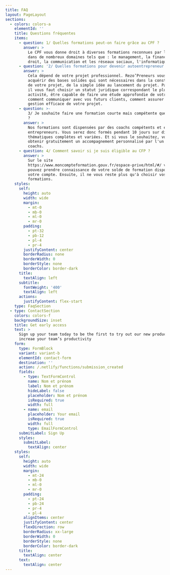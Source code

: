 ```yaml
---
title: FAQ
layout: PageLayout
sections:
  - colors: colors-a
    elementId: ''
    title: Questions fréquentes
    items:
      - question: 1/ Quelles formations peut-on faire grâce au CPF ?
        answer: >
          Le CPF vous donne droit à diverses formations reconnues par l'État
          dans de nombreux domaines tels que : le management, la finance, le
          droit, la communication et les réseaux sociaux, l'informatique etc.
      - question: '2/ Quelles formations pour devenir autoentrepreneur ? '
        answer: >
          Cela dépend de votre projet professionnel. Rezo’Preneurs vous aide à
          acquérir des bases solides qui sont nécessaires dans la construction
          de votre projet, de la simple idée au lancement du projet. Par exemple
          il vous faut choisir un statut juridique correspondant le plus à votre
          activité, être capable de faire une étude approfondie de votre projet,
          comment communiquer avec vos futurs clients, comment assurer une
          gestion efficace de votre projet.
      - question: >-
          3/ Je souhaite faire une formation courte mais compétente que choisir
          ?
        answer: >
          Nos formations sont dispensées par des coachs compétents et eux-mêmes
          entrepreneurs. Vous serez donc formés pendant 10 jours sur diverses
          thématiques complètes et variées. Et si vous le souhaitez, vous pouvez
          obtenir gratuitement un accompagnement personnalisé par l'un de nos
          coachs.
      - question: 4/ Comment savoir si je suis éligible au CFP ?
        answer: >
          Sur le site
          https://www.moncompteformation.gouv.fr/espace-prive/html/#/ vous
          pouvez prendre connaissance de votre solde de formation disponible sur
          votre compte. Ensuite, il ne vous reste plus qu'à choisir vos
          formations.
    styles:
      self:
        height: auto
        width: wide
        margin:
          - mt-0
          - mb-0
          - ml-0
          - mr-0
        padding:
          - pt-32
          - pb-12
          - pl-4
          - pr-4
        justifyContent: center
        borderRadius: none
        borderWidth: 0
        borderStyle: none
        borderColor: border-dark
      title:
        textAlign: left
      subtitle:
        fontWeight: '400'
        textAlign: left
      actions:
        justifyContent: flex-start
    type: FaqSection
  - type: ContactSection
    colors: colors-f
    backgroundSize: inset
    title: Get early access
    text: >
      Sign up your team today to be the first to try out our new product to
      increae your team’s productivity
    form:
      type: FormBlock
      variant: variant-b
      elementId: contact-form
      destination: ''
      action: /.netlify/functions/submission_created
      fields:
        - type: TextFormControl
          name: Nom et prénom
          label: Nom et prénom
          hideLabel: false
          placeholder: Nom et prénom
          isRequired: true
          width: full
        - name: email
          placeholder: Your email
          isRequired: true
          width: full
          type: EmailFormControl
      submitLabel: Sign Up
      styles:
        submitLabel:
          textAlign: center
    styles:
      self:
        height: auto
        width: wide
        margin:
          - mt-24
          - mb-0
          - ml-0
          - mr-0
        padding:
          - pt-24
          - pb-24
          - pr-4
          - pl-4
        alignItems: center
        justifyContent: center
        flexDirection: row
        borderRadius: xx-large
        borderWidth: 0
        borderStyle: none
        borderColor: border-dark
      title:
        textAlign: center
      text:
        textAlign: center
---
```

